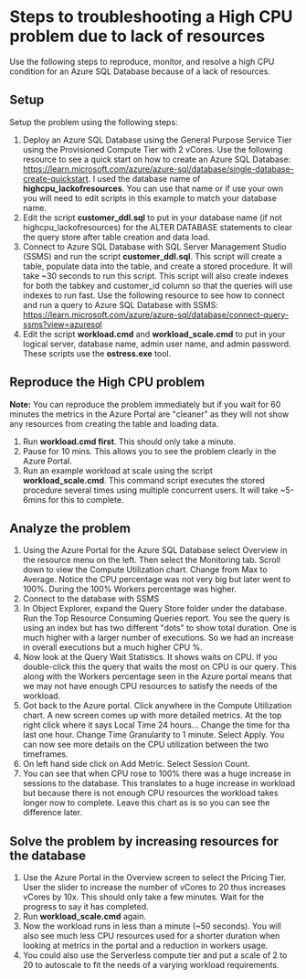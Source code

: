 # Steps to troubleshooting a High CPU problem due to lack of resources

Use the following steps to reproduce, monitor, and resolve a high CPU condition for an Azure SQL Database because of a lack of resources.

## Setup

Setup the problem using the following steps:

1. Deploy an Azure SQL Database using the General Purpose Service Tier using the Provisioned Compute Tier with 2 vCores. Use the following resource to see a quick start on how to create an Azure SQL Database: <https://learn.microsoft.com/azure/azure-sql/database/single-database-create-quickstart>. I used the database name of **highcpu_lackofresources**. You can use that name or if use your own you will need to edit scripts in this example to match your database name.
1. Edit the script **customer_ddl.sql** to put in your database name (if not highcpu_lackofresources) for the ALTER DATABASE statements to clear the query store after table creation and data load.
1. Connect to Azure SQL Database with SQL Server Management Studio (SSMS) and run the script **customer_ddl.sql**. This script will create a table, populate data into the table, and create a stored procedure. It will take ~30 seconds to run this script. This script will also create indexes for both the tabkey and customer_id column so that the queries will use indexes to run fast. Use the following resource to see how to connect and run a query to Azure SQL Database with SSMS: <https://learn.microsoft.com/azure/azure-sql/database/connect-query-ssms?view=azuresql>
1. Edit the script **workload.cmd** and **workload_scale.cmd** to put in your logical server, database name, admin user name, and admin password. These scripts use the **ostress.exe** tool.

## Reproduce the High CPU problem

**Note:** You can reproduce the problem immediately but if you wait for 60 minutes the metrics in the Azure Portal are "cleaner" as they will not show any resources from creating the table and loading data.

1. Run **workload.cmd first**. This should only take a minute.
1. Pause for 10 mins. This allows you to see the problem clearly in the Azure Portal.
1. Run an example workload at scale using the script **workload_scale.cmd**. This command script executes the stored procedure several times using multiple concurrent users. It will take ~5-6mins for this to complete.

## Analyze the problem

1. Using the Azure Portal for the Azure SQL Database select Overview in the resource menu on the left. Then select the Monitoring tab. Scroll down to view the Compute Utilization chart. Change from Max to Average. Notice the CPU percentage was not very big but later went to 100%. During the 100% Workers percentage was higher.
1. Connect to the database with SSMS
1. In Object Explorer, expand the Query Store folder under the database. Run the Top Resource Consuming Queries report. You see the query is using an index but has two different "dots" to show total duration. One is much higher with a larger number of executions. So we had an increase in overall executions but a much higher CPU %.
1. Now look at the Query Wait Statistics. It shows waits on CPU. If you double-click this the query that waits the most on CPU is our query. This along with the Workers percentage seen in the Azure portal means that we may not have enough CPU resources to satisfy the needs of the workload.
1. Got back to the Azure portal. Click anywhere in the Compute Utilization chart. A new screen comes up with more detailed metrics. At the top right click where it says Local Time 24 hours... Change the time for tha last one hour. Change Time Granularity to 1 minute. Select Apply. You can now see more details on the CPU utilization between the two timeframes.
1. On left hand side click on Add Metric. Select Session Count.
1. You can see that when CPU rose to 100% there was a huge increase in sessions to the database. This translates to a huge increase in workload but because there is not enough CPU resources the workload takes longer now to complete. Leave this chart as is so you can see the difference later.

## Solve the problem by increasing resources for the database

1. Use the Azure Portal in the Overview screen to select the Pricing Tier. User the slider to increase the number of vCores to 20 thus increases vCores by 10x. This should only take a few minutes. Wait for the progress to say it has completed.
1. Run **workload_scale.cmd** again.
1. Now the workload runs in less than a minute (~50 seconds). You will also see much less CPU resources used for a shorter duration when looking at metrics in the portal and a reduction in workers usage.
1. You could also use the Serverless compute tier and put a scale of 2 to 20 to autoscale to fit the needs of a varying workload requirements.
